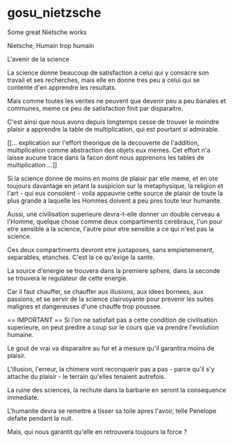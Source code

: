 # gosu_nietzsche
Some great Nietsche works


Nietsche, Humain trop humain

L'avenir de la science

La science donne beaucoup de satisfaction a celui qui y consacre son travail et ses recherches, mais elle en donne tres peu a celui qui se contente d'en apprendre les resultats.


Mais comme toutes les verites ne peuvent que devenir peu a peu banales et communes, meme ce peu de satisfaction finit par disparaitre.

C'est ainsi que nous avons depuis longtemps cesse de trouver le moindre plaisir a apprendre la table de multiplication, qui est pourtant si admirable.

[[... explication sur l'effort theorique de la decouverte de l'addition, multiplication comme abstraction des objets eux memes. 
Cet effort n'a laisse aucune trace dans la facon dont nous apprenons les tables de multiplication ...]]

Si la science donne de moins en moins de plaisir par elle meme, et en ote toujours davantage en jetant la suspicion sur la metaphysique, la religion et l'art - qui eux consolent - voila appauvrie cette source de plaisir de toute la plus grande a laquelle les Hommes doivent a peu pres toute leur humanite.

Aussi, une civilisation superieure devra-t-elle donner un double cerveau a l'Homme, quelque chose comme deux compartiments cerebraux, l'un pour etre sensible a la science, l'autre pour etre sensible a ce qui n'est pas la science. 

Ces deux compartiments devront etre juxtaposes, sans empietemenent, separables, etanches. C'est la ce qu'exige la sante.

La source d'energie se trouvera dans la premiere sphere, dans la seconde se trouvera le regulateur de cette energie.

Car il faut chauffer, se chauffer aux illusions, aux idees bornees, aux passions, et se servir de la science clairvoyante pour prevenir les suites malignes et dangereuses d'une chauffe trop poussee.

== IMPORTANT ==
Si l'on ne satisfait pas a cette condition de civilisation superieure, on peut predire a coup sur le cours que va prendre l'evolution humaine.

Le gout de vrai va disparaitre au fur et a mesure qu'il garantira moins de plaisir.

L'illusion, l'erreur, la chimere vont reconquerir pas a pas - parce qu'il s'y attache du plaisir - le terrain qu'elles tenaient autrefois.

La ruine des sciences, la rechute dans la barbarie en seront la consequence immediate.

L'humanite devra se remettre a tisser sa toile apres l'avoir, telle Penelope defaite pendant la nuit.

Mais, qui nous garantit qu'elle en retrouvera toujours la force ?
